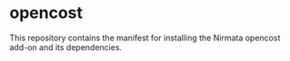 # opencost

This repository contains the manifest for installing the Nirmata opencost add-on and its dependencies.
